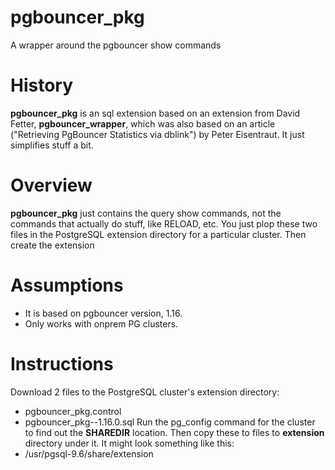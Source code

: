 # pgbouncer_pkg
A wrapper around the pgbouncer show commands

# History
**pgbouncer_pkg** is an sql extension based on an extension from David Fetter, **pgbouncer_wrapper**, which was also based on an article ("Retrieving PgBouncer Statistics via dblink") by Peter Eisentraut.  It just simplifies stuff a bit.

# Overview
**pgbouncer_pkg** just contains the query show commands, not the commands that actually do stuff, like RELOAD, etc.  You just plop these two files in the PostgreSQL extension directory for a particular cluster.  Then create the extension

# Assumptions
* It is based on pgbouncer version, 1.16.
* Only works with onprem PG clusters.

# Instructions
Download 2 files to the PostgreSQL cluster's extension directory:
* pgbouncer_pkg.control
* pgbouncer_pkg--1.16.0.sql
Run the pg_config command for the cluster to  find out the **SHAREDIR** location.  Then copy these to files to **extension** directory under it.  It might look something like this:
* /usr/pgsql-9.6/share/extension

